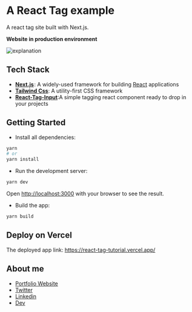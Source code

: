 # A React Tag  example

A react tag site built with Next.js.


**Website in production environment**

![explanation](https://user-images.githubusercontent.com/75235148/208203203-326718c6-64b6-4267-9b61-bb407f2c285b.png)


## Tech Stack

- [**Next.js**](https://nextjs.org/docs/getting-started) : A widely-used framework for building [React](https://reactjs.org/) applications
- [**Tailwind Css**](https://tailwindcss.com/docs/installation): A utility-first CSS framework
- [**React-Tag-Input**](https://github.com/fisshy/react-scroll):A simple tagging react component ready to drop in your projects



## Getting Started
- Install all dependencies:
```bash
yarn
# or 
yarn install
```

- Run the development server:

```bash
yarn dev
```
Open [http://localhost:3000](http://localhost:3000) with your browser to see the result.

- Build the app:
```bash
yarn build
```

## Deploy on Vercel
The deployed app link: https://react-tag-tutorial.vercel.app/


## About me
- [Portfolio Website](https://adebayo-s-portfolio.vercel.app/)
- [Twitter](https://twitter.com/Oleanji_sol)
- [Linkedin](https://www.linkedin.com/in/adebayo-olamilekan-oleanji/)
- [Dev](https://dev.to/oleanji)
